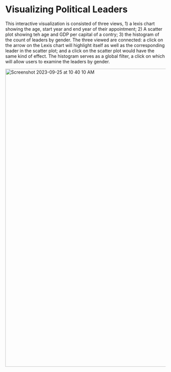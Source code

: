 # Visualizing Political Leaders
This interactive visualization is consisted of three views, 1) a lexis chart showing the age, start year and end year of their appointment; 2) A scatter plot showing teh age and GDP per capital of a contry; 3) the histogram of the count of leaders by gender. 
The three viewed are connected: a click on the arrow on the Lexis chart will highlight itself as well as the corresponding leader in the scatter plot; and a click on the scatter plot would have the same kind of effect. The histogram serves as a global filter, a click on which will allow users to examine the leaders by gender. 


<img width="933" alt="Screenshot 2023-09-25 at 10 40 10 AM" src="https://github.com/h-karyn/DataViz-PoliticalLeaders/assets/63256192/f744f527-3752-4411-b6f2-e6e2ab9aa693">

